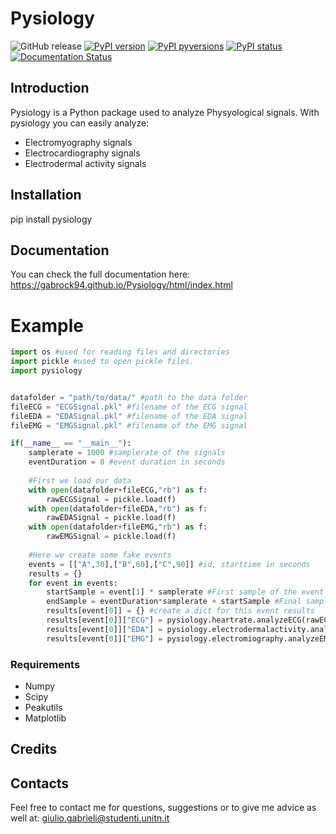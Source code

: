 # Pysiology
![GitHub release](https://img.shields.io/github/release/Gabrock94/Pysiology.svg)
[![PyPI version](https://badge.fury.io/py/pysiology.svg)](https://badge.fury.io/py/pysiology)
[![PyPI pyversions](https://img.shields.io/pypi/pyversions/pysiology.svg)](https://pypi.python.org/pypi/pysiology/)
[![PyPI status](https://img.shields.io/pypi/status/pysiology.svg)](https://pypi.python.org/pypi/pysiology/)
[![Documentation Status](https://readthedocs.org/projects/pysiology/badge/?version=latest)](http://pysiology.readthedocs.io/en/latest/?badge=latest)


## Introduction
Pysiology is a Python package used to analyze Physyological signals.
With pysiology you can easily analyze:
- Electromyography signals
- Electrocardiography signals
- Electrodermal activity signals

## Installation
pip install pysiology

## Documentation
You can check the full documentation here: https://gabrock94.github.io/Pysiology/html/index.html

# Example
```python
import os #used for reading files and directories
import pickle #used to open pickle files.
import pysiology


datafolder = "path/to/data/" #path to the data folder
fileECG = "ECGSignal.pkl" #filename of the ECG signal
fileEDA = "EDASignal.pkl" #filename of the EDA signal
fileEMG = "EMGSignal.pkl" #filename of the EMG signal

if(__name__ == "__main__"):
    samplerate = 1000 #samplerate of the signals
    eventDuration = 8 #event duration in seconds 
    
    #First we load our data
    with open(datafolder+fileECG,"rb") as f:
        rawECGSignal = pickle.load(f)
    with open(datafolder+fileEDA,"rb") as f:
        rawEDASignal = pickle.load(f)
    with open(datafolder+fileEMG,"rb") as f:
        rawEMGSignal = pickle.load(f)
        
    #Here we create some fake events
    events = [["A",30],["B",60],["C",90]] #id, starttime in seconds
    results = {}
    for event in events:
        startSample = event[1] * samplerate #First sample of the event
        endSample = eventDuration*samplerate + startSample #Final sample of the event
        results[event[0]] = {} #create a dict for this event results
        results[event[0]]["ECG"] = pysiology.heartrate.analyzeECG(rawECGSignal[startSample:endSample],samplerate) #analyze the ECG signal
        results[event[0]]["EDA"] = pysiology.electrodermalactivity.analyzeGSR(rawEDASignal[startSample:endSample],samplerate) #analyze the GSR signal
        results[event[0]]["EMG"] = pysiology.electromiography.analyzeEMG(rawEMGSignal[startSample:endSample],samplerate) #analyze the EMG signal

```

### Requirements
- Numpy
- Scipy
- Peakutils
- Matplotlib

## Credits
   

## Contacts
Feel free to contact me for questions, suggestions or to give me advice as well at: giulio.gabrieli@studenti.unitn.it
